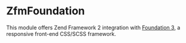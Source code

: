 ZfmFoundation
=
This module offers Zend Framework 2 integration with [Foundation 3](http://foundation.zurb.com), a responsive front-end CSS/SCSS framework.
